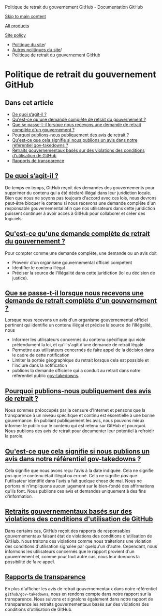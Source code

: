 Politique de retrait du gouvernement GitHub - Documentation GitHub

[Skip to main content](#main-content)

[All products](/fr)

[Site policy](/site-policy)

* [Politique du site](/fr/site-policy)/
* [Autres politiques du site](/fr/site-policy/other-site-policies)/
* [Politique de retrait du gouvernement GitHub](/fr/site-policy/other-site-policies/github-government-takedown-policy)

Politique de retrait du gouvernement GitHub
==========

Dans cet article
----------

* [De quoi s’agit-il ?](#what-is-this)
* [Qu'est-ce qu'une demande complète de retrait du gouvernement ?](#quest-ce-quune-demande-complète-de-retrait-du-gouvernement)
* [Que se passe-t-il lorsque nous recevons une demande de retrait complète d'un gouvernement ?](#que-se-passe-t-il-lorsque-nous-recevons-une-demande-de-retrait-complète-dun-gouvernement)
* [Pourquoi publions-nous publiquement des avis de retrait ?](#why-do-we-publicly-post-takedown-notices)
* [Qu'est-ce que cela signifie si nous publions un avis dans notre référentiel gov-takedowns ?](#quest-ce-que-cela-signifie-si-nous-publions-un-avis-dans-notre-référentiel-gov-takedowns)
* [Retraits gouvernementaux basés sur des violations des conditions d'utilisation de GitHub](#retraits-gouvernementaux-basés-sur-des-violations-des-conditions-dutilisation-de-github)
* [Rapports de transparence](#transparency-reporting)

[De quoi s’agit-il ?](#what-is-this)
----------

De temps en temps, GitHub reçoit des demandes des gouvernements pour supprimer du contenu qui a été déclaré illégal dans leur juridiction locale. Bien que nous ne soyons pas toujours d'accord avec ces lois, nous devrons peut-être bloquer le contenu si nous recevons une demande complète d'un responsable gouvernemental afin que nos utilisateurs dans cette juridiction puissent continuer à avoir accès à GitHub pour collaborer et créer des logiciels.

[Qu'est-ce qu'une demande complète de retrait du gouvernement ?](#quest-ce-quune-demande-complète-de-retrait-du-gouvernement)
----------

Pour compter comme une demande complète, une demande ou un avis doit

* Provenir d'un organisme gouvernemental officiel compétent
* Identifier le contenu illégal
* Préciser la source de l'illégalité dans cette juridiction (loi ou décision de justice).

[Que se passe-t-il lorsque nous recevons une demande de retrait complète d'un gouvernement ?](#que-se-passe-t-il-lorsque-nous-recevons-une-demande-de-retrait-complète-dun-gouvernement)
----------

Lorsque nous recevons un avis d'un organisme gouvernemental officiel pertinent qui identifie un contenu illégal et précise la source de l'illégalité, nous

* Informer les utilisateurs concernés du contenu spécifique qui viole prétendument la loi, et qu'il s'agit d'une demande de retrait légale
* Permettre aux utilisateurs concernés de faire appel de la décision dans le cadre de cette notification
* Limiter la portée géographique du retrait lorsque cela est possible et l'inclure dans la notification
* publions la demande officielle qui a conduit au retrait dans notre référentiel public [gov-takedowns](https://github.com/github/gov-takedowns).

[Pourquoi publions-nous publiquement des avis de retrait ?](#why-do-we-publicly-post-takedown-notices)
----------

Nous sommes préoccupés par la censure d'Internet et pensons que la transparence à un niveau spécifique et continu est essentielle à une bonne gouvernance. En publiant publiquement les avis, nous pouvons mieux informer le public sur le contenu qui est retenu sur GitHub et pourquoi. Nous publions des avis de retrait pour documenter leur potentiel à refroidir la parole.

[Qu'est-ce que cela signifie si nous publions un avis dans notre référentiel gov-takedowns ?](#quest-ce-que-cela-signifie-si-nous-publions-un-avis-dans-notre-référentiel-gov-takedowns)
----------

Cela signifie que nous avons reçu l'avis à la date indiquée. Cela ne signifie *pas* que le contenu était illégal ou erroné. Cela ne signifie *pas* que l'utilisateur identifié dans l'avis a fait quelque chose de mal. Nous ne portons ni n'impliquons aucun jugement sur le bien-fondé des affirmations qu'ils font. Nous publions ces avis et demandes uniquement à des fins d'information.

[Retraits gouvernementaux basés sur des violations des conditions d'utilisation de GitHub](#retraits-gouvernementaux-basés-sur-des-violations-des-conditions-dutilisation-de-github)
----------

Dans certains cas, GitHub reçoit des rapports de responsables gouvernementaux faisant état de violations des conditions d'utilisation de GitHub. Nous traitons ces violations comme nous traiterions une violation des conditions d'utilisation signalée par quelqu'un d'autre. Cependant, nous informons les utilisateurs concernés que le rapport provient d'un gouvernement et, comme pour tout autre cas, nous leur donnons la possibilité de faire appel.

[Rapports de transparence](#transparency-reporting)
----------

En plus d'afficher les avis de retrait gouvernementaux dans notre référentiel `github/gov-takedowns`, nous en rendons compte dans notre rapport sur la transparence. Nous suivons et signalons également dans notre rapport de transparence les retraits gouvernementaux basés sur des violations des conditions d'utilisation de GitHub.
